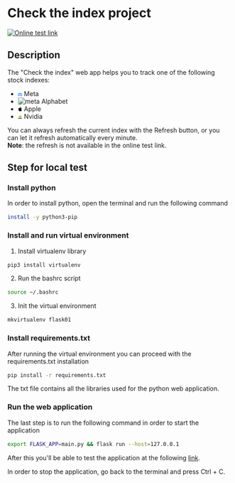 # Check the index project

<a href="http://89.168.17.66:5000/">
  <img alt="Online test link" src="https://img.shields.io/badge/try-online-green.svg">
</a>

## Description
The "Check the index" web app helps you to track one of the following stock indexes:
- <img src="https://raw.githubusercontent.com/Nholo7/check-index/master/static/images/meta-icon.svg" alt="meta" width="2%"> Meta
- <img src="https://raw.githubusercontent.com/Nholo7/check-index/master/static/images/google-color-icon.svg" alt="meta" width="2%"> Alphabet
- <img src="https://raw.githubusercontent.com/Nholo7/check-index/master/static/images/apple-icon.svg" alt="meta" width="2%"> Apple
- <img src="https://raw.githubusercontent.com/Nholo7/check-index/master/static/images/nvidia-icon.svg" alt="meta" width="2%"> Nvidia

You can always refresh the current index with the Refresh button, or you can let it refresh automatically every minute.    
**Note**: the refresh is not available in the online test link.

## Step for local test
### Install python
In order to install python, open the terminal and run the following command
```bash
install -y python3-pip
```

### Install and run virtual environment
1. Install virtualenv library
```bash
pip3 install virtualenv
```
2. Run the bashrc script
```bash
source ~/.bashrc
```
3. Init the virtual environment
```bash
mkvirtualenv flask01
```

### Install requirements.txt
After running the virtual environment you can proceed with the requirements.txt installation
```bash
pip install -r requirements.txt
```
The txt file contains all the libraries used for the python web application.

### Run the web application
The last step is to run the following command in order to start the application
```bash
export FLASK_APP=main.py && flask run --host=127.0.0.1
```
After this you'll be able to test the application at the following <a href="http://127.0.0.1:5000/">link</a>.

In order to stop the application, go back to the terminal and press Ctrl + C.
